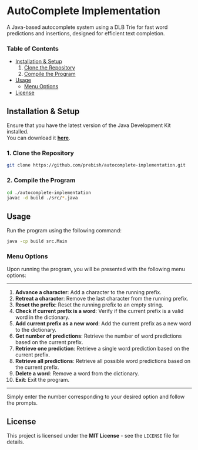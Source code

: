 
# AutoComplete Implementation

A Java-based autocomplete system using a DLB Trie for fast word predictions and insertions, designed for efficient text completion.

### Table of Contents

- [Installation & Setup](#installation--setup)
    1. [Clone the Repository](#1-clone-the-repository)
    2. [Compile the Program](#2-compile-the-program)
- [Usage](#usage)
    - [Menu Options](#menu-options)
- [License](#license)

## Installation & Setup

Ensure that you have the latest version of the Java Development Kit installed.  
You can download it [<u>**here**</u>](https://www.oracle.com/java/technologies/downloads/).

### 1. Clone the Repository
```bash
git clone https://github.com/prebish/autocomplete-implementation.git
```

### 2. Compile the Program
```bash
cd ./autocomplete-implementation
javac -d build ./src/*.java
```

## Usage

Run the program using the following command:

```bash
java -cp build src.Main
```

### Menu Options

Upon running the program, you will be presented with the following menu options:

*********************************
1. **Advance a character**: Add a character to the running prefix.
2. **Retreat a character**: Remove the last character from the running prefix.
3. **Reset the prefix**: Reset the running prefix to an empty string.
4. **Check if current prefix is a word**: Verify if the current prefix is a valid word in the dictionary.
5. **Add current prefix as a new word**: Add the current prefix as a new word to the dictionary.
6. **Get number of predictions**: Retrieve the number of word predictions based on the current prefix.
7. **Retrieve one prediction**: Retrieve a single word prediction based on the current prefix.
8. **Retrieve all predictions**: Retrieve all possible word predictions based on the current prefix.
9. **Delete a word**: Remove a word from the dictionary.
10. **Exit**: Exit the program.
*********************************

Simply enter the number corresponding to your desired option and follow the prompts.

## License
This project is licensed under the **MIT License** - see the `LICENSE` file for details.
